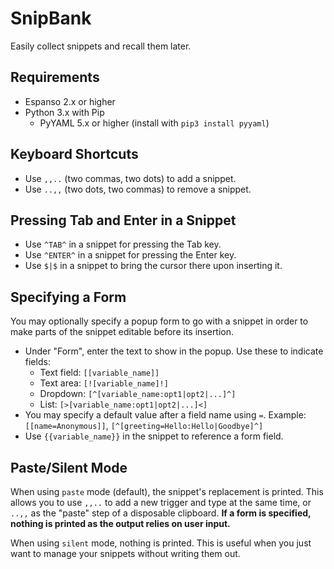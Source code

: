 # SnipBank

Easily collect snippets and recall them later.

## Requirements

- Espanso 2.x or higher
- Python 3.x with Pip
    - PyYAML 5.x or higher (install with `pip3 install pyyaml`)

## Keyboard Shortcuts

- Use `,,..` (two commas, two dots) to add a snippet.
- Use `..,,` (two dots, two commas) to remove a snippet.

## Pressing Tab and Enter in a Snippet

- Use `^TAB^` in a snippet for pressing the Tab key.
- Use `^ENTER^` in a snippet for pressing the Enter key.
- Use `$|$` in a snippet to bring the cursor there upon inserting it.

## Specifying a Form

You may optionally specify a popup form to go with a snippet in order to make
parts of the snippet editable before its insertion.

- Under "Form", enter the text to show in the popup. Use these to indicate fields:
    - Text field: `[[variable_name]]`
    - Text area: `[![variable_name]!]`
    - Dropdown: `[^[variable_name:opt1|opt2|...]^]`
    - List: `[>[variable_name:opt1|opt2|...]<]`
- You may specify a default value after a field name using `=`. Example:
`[[name=Anonymous]]`, `[^[greeting=Hello:Hello|Goodbye]^]`
- Use `{{variable_name}}` in the snippet to reference a form field.

## Paste/Silent Mode

When using `paste` mode (default), the snippet's replacement is printed. This
allows you to use `,,..` to add a new trigger and type at the same time, or 
`..,,` as the "paste" step of a disposable clipboard. **If a form is specified, 
nothing is printed as the output relies on user input.**

When using `silent` mode, nothing is printed. This is useful when you just want
to manage your snippets without writing them out.
